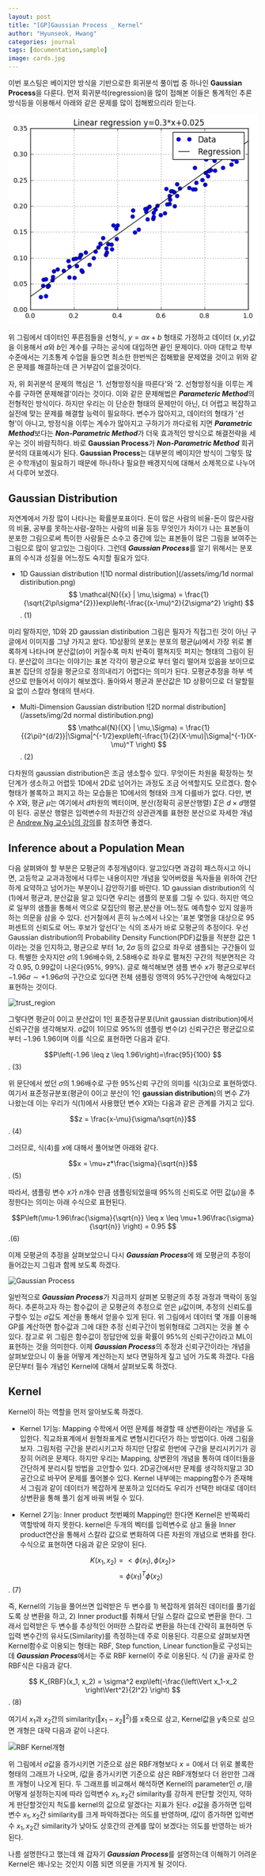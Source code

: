 ```yaml
---
layout: post
title: "[GP]Gaussian Process _ Kernel"
author: "Hyunseok, Hwang"
categories: journal
tags: [documentation,sample]
image: cards.jpg
---
```


이번 포스팅은 베이지안 방식을 기반으로한 회귀분석 풀이법 중 하나인 **Gaussian Process**을 다룬다. 
먼저 회귀분석(regression)을 많이 접해본 이들은 통계적인 추론방식등을 이용해서 아래와 같은 문제를 많이 접해봤으리라 믿는다. 

![linear_regression](/assets/img/linear_regression.png)

위 그림에서 데이터인 푸른점들을 선형식, $y=ax+b$ 형태로 가정하고 데이터 $(x,y)$값을 이용해서 $a$와 $b$인 계수를 구하는 공식에 대입하면 끝인 문제이다.
아마 대학교 학부수준에서는 기초통계 수업을 들으면 최소한 한번씩은 접해봤을 문제였을 것이고 위와 같은 문제를 해결하는데 큰 거부감이 없을것이다.

자, 위 회귀분석 문제의 핵심은 '1. 선형방정식을 따른다'와 '2. 선형방정식을 이루는 계수를 구하면 문제해결'이라는 것이다. 이와 같은 문제해법은 ***Parameteric Method***의 전형적인 방식이다.
하지만 우리는 이 단순한 형태의 문제만이 아닌, 더 어렵고 복잡하고 실전에 맞는 문제를 해결할 능력이 필요하다. 변수가 많아지고, 데이터의 형태가 '선형'이 아니고, 방정식을 이루는 계수가 많아지고 구하기가 까다로워 지면 ***Parametric Method***보다는 ***Non-Parametric Method***가 더욱 효과적인 방식으로 해결전략을 세우는 것이 바람직하다.
바로 **Gaussian Process**가 ***Non-Parametric Method*** 회귀분석의 대표예시가 된다.
**Gaussian Process**는 대부분의 베이지안 방식이 그렇듯 많은 수학개념이 필요하기 때문에 하나하나 필요한 배경지식에 대해서 소제목으로 나누어서 다루어 보겠다.

## Gaussian Distribution

자연계에서 가장 많이 나타나는 확률분포표이다. 돈이 많은 사람의 비율-돈이 많은사람의 비율, 공부를 못하는사람-잘하는 사람의 비율 등등 무엇인가 차이가 나는 표본들이 분포한 그림으로써 특이한 사람들은 소수고 중간에 있는 표본들이 많은 그림을 보여주는 그림으로 많이 알고있는 그림이다. 그런데 ***Gaussian Process***를 알기 위해서는 분포표의 수식과 성질을 어느정도 숙지할 필요가 있다.

- 1D Gaussian distribution
![1D normal distribution](/assets/img/1d normal distiribution.png)
$$   \mathcal{N}({x} | \mu,\sigma) = \frac{1}{\sqrt{2\pi\sigma^{2}}}exp\left(-\frac{(x-\mu)^2}{2\sigma^2}   \right)  $$. (1) 

미리 말하지만, 1D와 2D gaussian distiribution 그림은 필자가 직접그린 것이 아닌 구글에서 이미지를 그냥 가지고 왔다. 1D상황의 분포는 분포의 평균($\mu$)에서 가장 위로 볼록하게 나타나며 분산값($\sigma$)이 커질수록 마치 반죽이 펼쳐지듯 퍼지는 형태의 그림이 된다. 분산값이 크다는 이야기는 표본 각각이 평균으로 부터 멀리 떨어져 있음을 보이므로 표본 집단의 성질을 평균으로 정의내리기 어렵다는 의미가 된다. 모평균추정을 하부 섹션으로 만들어서 이야기 해보겠다. 돌아와서 평균과 분산값은 1D 상황이므로 더 말할필요 없이 스칼라 형태의 텐서다.

- Multi-Dimension Gaussian distribution
![2D normal distribution](/assets/img/2d normal distiribution.png)
$$  \mathcal{N}({X} | \mu,\Sigma) = \frac{1}{{2\pi}^{d/2}}|\Sigma|^{-1/2}exp\left(-\frac{1}{2}(X-\mu)|\Sigma|^{-1}(X-\mu)^T   \right) $$. (2)

다차원의 gaussian distribution은 조금 생소할수 있다. 무엇이든 차원을 확장하는 첫 단계가 생소하고 어렵듯 1D에서 2D로 넘어가는 과정도 조금 어색할지도 모르겠다. 함수 형태가 볼록하고 펴지고 하는 모습들은 1D에서의 형태와 크게 다를바가 없다. 다만, 변수 $X$와, 평균 $\mu$는 여기에서 $d$차원의 벡터이며, 분산(정확히 공분산행렬) $\Sigma$은 $d \times d$행렬이 된다. 공분산 행렬은 입력변수의 차원간의 상관관계를 표현한 분산으로 자세한 개념은 [Andrew Ng 교수님의 강의](https://www.youtube.com/watch?v=JjB58InuTqM)를 참조하면 좋겠다.


## Inference about a Population Mean

다음 살펴봐야 할 부분은 모평균의 추정개념이다. 알고있다면 과감히 패스하시고 아니면, 고등학교 교과과정에서 다루는 내용이지만 개념을 잊어버렸을 독자들을 위하여 간단하게 요약하고 넘어가는 부분이니 감안하기를 바란다. 
1D gaussian distribution의 식 (1)에서 평균과, 분산값을 알고 있다면 우리는 샘플의 분포를 그릴 수 있다. 하지만 역으로 일부의 샘플을 통해서 역으로 모집단의 평균,분산을 어느정도 예측할수 있지 않을까하는 의문을 삼을 수 있다. 선거철에서 흔히 뉴스에서 나오는 '표본 몇명을 대상으로 95퍼센트의 신뢰도로 어느 후보가 앞선다'는 식의 조사가 바로 모평균의 추정이다. 우선 Gaussian distribution의 Probability Density Function(PDF)값들을 적분한 값은 1이라는 것을 인지하고, 평균으로 부터 1$\sigma$, 2$\sigma$ 등의 값으로 좌우로 샘플되는 구간들이 있다. 특별한 숫자지만 $\sigma$의 1.96배수와, 2.58배수로 좌우로 펼쳐진 구간의 적분면적은 각각 0.95, 0.99값이 나온다(95%, 99%). 글로 해석해보면 샘플 변수 $x$가 평균으로부터 $-1.96\sigma \sim +1.96\sigma$의 구간으로 있다면 전체 샘플링 영역의 95%구간안에 속해있다고 표현하는 것이다.

![trust_region](/assets/img/trust_region.png)

그렇다면 평균이 0이고 분산값이 1인 표준정규분포(Unit gaussian distribution)에서 신뢰구간을 생각해보자. $\sigma$값이 1이므로 95%의 샘플링 변수($z$) 신뢰구간은 평균값으로부터 $-1.96~1.96$이며 이를 식으로 표현하면 다음과 같다.

$$P\left(-1.96 \leq z \leq 1.96\right)=\frac{95}{100} $$. (3)

위 문단에서 썼던 $\sigma$의 1.96배수로 구한 95%신뢰 구간의 의미를 식(3)으로 표현하였다. 여기서 표준정규분포(평균이 0이고 분산이 1인 **gaussian distribution**)의 변수 $Z$가 나왔는데 이는 우리가 식(1)에서 사용했던 변수 $X$와는 다음과 같은 관계를 가지고 있다.

$$z = \frac{x-\mu}{\sigma/\sqrt{n}}$$. (4)

그러므로, 식(4)를 $x$에 대해서 풀어보면 아래와 같다.

$$x = \mu+z*\frac{\sigma}{\sqrt{n}}$$. (5)

따라서, 샘플링 변수 $x$가 $n$개수 만큼 샘플링되었을때 95%의 신뢰도로 어떤 값($\mu$)을 추정한다는 의미는 아래 수식으로 표현된다.

$$P\left(\mu-1.96\frac{\sigma}{\sqrt{n}} \leq x \leq \mu+1.96\frac{\sigma}{\sqrt{n}} \right) = 0.95 $$.(6)

이제 모평균의 추정을 살펴보았으니 다시 ***Gaussian Process***에 왜 모평균의 추정이 들어갔는지 그림과 함께 보도록 하겠다.

![Gaussian Process](/assets/img/GP_regression.png)

일반적으로 ***Gaussian Process***가 지금까지 살펴본 모평균의 추정 과정과 맥락이 동일하다. 추론하고자 하는 함수값이 곧 모평균의 추정으로 얻은 $\mu$값이며, 추정의 신뢰도를 구할수 있는 $\sigma$값도 계산을 통해서 얻을수 있게 된다. 위 그림에서 데이터 몇 개를 이용해 GP를 계산하면 함수값과 그에 대한 추정 신뢰구간이 범위형태로 그려지는 것을 볼 수 있다. 참고로 위 그림은 함수값이 정답안에 있을 확률이 95%의 신뢰구간이라고 ML이 표현하는 것을 의미한다. 이제 ***Gaussian Process***의 추정과 신뢰구간이라는 개념을 살펴보았으니 이 둘을 어떻게 계산하는지 보다 면밀하게 짚고 넘어 가도록 하겠다. 다음 문단부터 필수 개념인 Kernel에 대해서 살펴보도록 하겠다.

## Kernel

Kernel이 하는 역할을 먼저 알아보도록 하겠다.

- Kernel 1기능: Mapping
수학에서 어떤 문제를 해결할 때 상변환이라는 개념을 도입한다. 직교좌표계에서 원형좌표계로 변형시킨다던가 하는 방법이다. 아래 그림을 보자. 그림처럼 구간을 분리시키고자 하지만 단칼로 한번에 구간을 분리시키기가 굉장히 어려운 문제다. 하지만 우리는 Mapping, 상변환의 개념을 통하여 데이터들을 간단하게 분리시킬 방법을 고안할수 있다. 2D공간에서만 문제를 생각하지말고 3D공간으로 바꾸어 문제를 풀어볼수 있다. Kernel 내부에는 mapping함수가 존재해서 그림과 같이 데이터가 복잡하게 분포하고 있더라도 우리가 선택한 바대로 데이터 상변환을 통해 풀기 쉽게 바꿔 버릴 수 있다. 
    
- Kernel 2기능: Inner product
첫번째의 Mapping만 한다면 Kernel은 반쪽짜리 역할밖에 하지 못한다. kernel은 두개의 벡터를 입력변수로 삼고 둘을 Inner product연산을 통해서 스칼라 값으로 변화하여 다른 차원의 개념으로 변화를 한다. 수식으로 표현하면 다음과 같은 모양이 된다.

$$ K(x_1, x_2) = <\phi(x_1), \phi(x_2)> $$
$$ \: \; \; {\quad} = \phi(x_1)^T\phi(x_2) $$. (7)

즉, Kernel의 기능을 풀어쓰면 입력받은 두 변수를 1) 복잡하게 얽혀진 데이터를 풀기쉽도록 상 변환을 하고, 2) Inner product를 취해서 단일 스칼라 값으로 변환을 한다. 그래서 입력받은 두 변수를 추상적인 어떠한 스칼라로 변환을 하는데 간략히 표현하면 두 입력 변수간의 유사도(Similarity)를 측정하는데 주로 이용된다. 
각론으로 살펴보자면 Kernel함수로 이용되는 형태는 RBF, Step function, Linear function들로 구성되는데 ***Gaussian Process***에서는 주로 RBF kernel이 주로 이용된다. 식 (7)을 골자로 한 RBF식은 다음과 같다.

$$ K_{RBF}(x_1, x_2) = \sigma^2 exp\left(-\frac{\left\Vert x_1-x_2 \right\Vert^2}{2l^2} \right) $$. (8)

여기서 $x_1$과 $x_2$간의 similarity($\left\Vert x_1-x_2 \right\Vert^2$)를 x축으로 삼고, Kernel값을 y축으로 삼으면 개형은 대략 다음과 같이 나온다.

![RBF Kernel개형](/assets/img/RBF_kernel.png)

위 그림에서 $\sigma$값을 증가시키면 기준으로 삼은 RBF개형보다 $x=0$에서 더 위로 볼록한 형태의 그래프가 나오며, $l$값을 증가시키면 기준으로 삼은 RBF개형보다 더 완만한 그래프 개형이 나오게 된다. 두 그래프를 비교해서 해석하면 Kernel의 parameter인 $\sigma, l$을 어떻게 설정하는지에 따라 입력변수 $x_1, x_2$간 similarity를 강하게 판단할 것인지, 약하게 판단할것인지 척도를 kernel의 값으로 알겠다는 지표가 된다. $\sigma$값을 증가하면 입력변수 $x_1, x_2$간 similarity를 크게 파악하겠다는 의도를 반영하며, $l$값이 증가하면 입력변수 $x_1, x_2$간 similarity가 낮아도 상호간의 관계를 많이 보겠다는 의도를 반영하는 바가 된다. 

나름 설명한다고 했는데 왜 갑자기 ***Gaussian Process***를 설명하는데 이해하기 어려운 Kernel은 왜나오는 것인지 이쯤 되면 의문을 가지게 될 것이다. 
